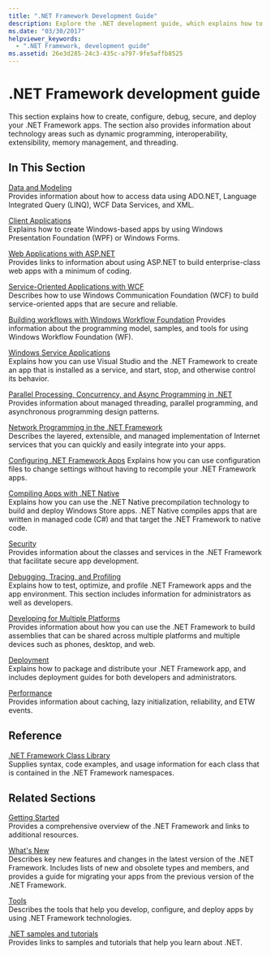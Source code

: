 ```yaml
---
title: ".NET Framework Development Guide"
description: Explore the .NET development guide, which explains how to create, configure, debug, secure, and deploy your .NET apps.
ms.date: "03/30/2017"
helpviewer_keywords: 
  - ".NET Framework, development guide"
ms.assetid: 26e3d285-24c3-435c-a797-9fe5affb8525
---
```

# .NET Framework development guide

This section explains how to create, configure, debug, secure, and deploy your .NET Framework apps. The section also provides information about technology areas such as dynamic programming, interoperability, extensibility, memory management, and threading.  
  
## In This Section
  
 [Data and Modeling](./data/index.md)  
 Provides information about how to access data using ADO.NET, Language Integrated Query (LINQ), WCF Data Services, and XML.  
  
 [Client Applications](develop-client-apps.md)  
 Explains how to create Windows-based apps by using Windows Presentation Foundation (WPF) or Windows Forms.  
  
 [Web Applications with ASP.NET](develop-web-apps-with-aspnet.md)  
 Provides links to information about using ASP.NET to build enterprise-class web apps with a minimum of coding.  
  
 [Service-Oriented Applications with WCF](./wcf/index.md)  
 Describes how to use Windows Communication Foundation (WCF) to build service-oriented apps that are secure and reliable.  
  
 [Building workflows with Windows Workflow Foundation](windows-workflow-foundation/index.md)
 Provides information about the programming model, samples, and tools for using Windows Workflow Foundation (WF).  

 [Windows Service Applications](./windows-services/index.md)  
 Explains how you can use Visual Studio and the .NET Framework to create an app that is installed as a service, and start, stop, and otherwise control its behavior.  
  
 [Parallel Processing, Concurrency, and Async Programming in .NET](../standard/parallel-processing-and-concurrency.md)  
 Provides information about managed threading, parallel programming, and asynchronous programming design patterns.  
  
 [Network Programming in the .NET Framework](./network-programming/index.md)  
 Describes the layered, extensible, and managed implementation of Internet services that you can quickly and easily integrate into your apps.  
  
 [Configuring .NET Framework Apps](configure-apps/index.md)
 Explains how you can use configuration files to change settings without having to recompile your .NET Framework apps.  
  
 [Compiling Apps with .NET Native](./net-native/index.md)  
 Explains how you can use the .NET Native precompilation technology to build and deploy Windows Store apps. .NET Native compiles apps that are written in managed code (C#) and that target the .NET Framework to native code.  
  
 [Security](../standard/security/index.md)  
 Provides information about the classes and services in the .NET Framework that facilitate secure app development.  
  
 [Debugging, Tracing, and Profiling](./debug-trace-profile/index.md)  
 Explains how to test, optimize, and profile .NET Framework apps and the app environment. This section includes information for administrators as well as developers.  
  
 [Developing for Multiple Platforms](./cross-platform/index.md)  
 Provides information about how you can use the .NET Framework to build assemblies that can be shared across multiple platforms and multiple devices such as phones, desktop, and web.  
  
 [Deployment](./deployment/index.md)  
 Explains how to package and distribute your .NET Framework app, and includes deployment guides for both developers and administrators.  
  
 [Performance](./performance/index.md)  
 Provides information about caching, lazy initialization, reliability, and ETW events.  

## Reference  

 [.NET Framework Class Library](../../api/index.md?view=netframework-4.7)  
 Supplies syntax, code examples, and usage information for each class that is contained in the .NET Framework namespaces.  
  
## Related Sections  

 [Getting Started](./get-started/index.md)  
 Provides a comprehensive overview of the .NET Framework and links to additional resources.  
  
 [What's New](./whats-new/index.md)  
 Describes key new features and changes in the latest version of the .NET Framework. Includes lists of new and obsolete types and members, and provides a guide for migrating your apps from the previous version of the .NET Framework.  
  
 [Tools](./tools/index.md)  
 Describes the tools that help you develop, configure, and deploy apps by using .NET Framework technologies.  
  
 [.NET samples and tutorials](../samples-and-tutorials/index.md)  
 Provides links to samples and tutorials that help you learn about .NET.
